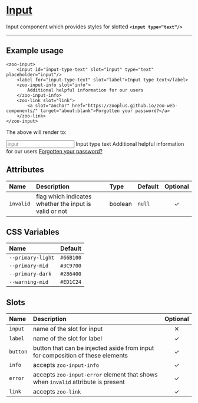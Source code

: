 # [Input](#input)

Input component which provides styles for slotted **`<input type="text"/>`**

***

## Example usage

	<zoo-input>
		<input id="input-type-text" slot="input" type="text" placeholder="input"/>
		<label for="input-type-text" slot="label">Input type text</label>
		<zoo-input-info slot="info">
			Additional helpful information for our users
		</zoo-input-info>
		<zoo-link slot="link">
			<a slot="anchor" href="https://zooplus.github.io/zoo-web-components/" target="about:blank">Forgotten your password?</a>
		</zoo-link>
	</zoo-input>

The above will render to:

<zoo-input>
	<input id="input-type-text" slot="input" type="text" placeholder="input"/>
	<label for="input-type-text" slot="label">Input type text</label>
	<zoo-input-info slot="info">
		Additional helpful information for our users
	</zoo-input-info>
	<zoo-link slot="link">
		<a slot="anchor" href="https://zooplus.github.io/zoo-web-components/" target="about:blank">Forgotten your password?</a>
	</zoo-link>
</zoo-input>

## Attributes

| **Name**  | **Description**                                        | **Type** | **Default** | **Optional** |
| :-------- | :----------------------------------------------------- | :------- | :---------- | :----------: |
| `invalid` | flag which indicates whether the input is valid or not | boolean  | `null`      |   &#10003;   |

## CSS Variables

| **Name**          | **Default** |
| :---------------- | :---------: |
| `--primary-light` |  `#66B100`  |
| `--primary-mid`   |  `#3C9700`  |
| `--primary-dark`  |  `#286400`  |
| `--warning-mid`   |  `#ED1C24`  |

## Slots

| **Name** | **Description**                                                                  | **Optional** |
| :------- | :------------------------------------------------------------------------------- | :----------: |
| `input`  | name of the slot for input                                                       |   &#10005;   |
| `label`  | name of the slot for label                                                       |   &#10003;   |
| `button` | button that can be injected aside from input for composition of these elements   |   &#10003;   |
| `info`   | accepts `zoo-input-info`                                                         |   &#10003;   |
| `error`  | accepts `zoo-input-error` element that shows when `invalid` attribute is present |   &#10003;   |
| `link`   | accepts `zoo-link`                                                               |   &#10003;   |
